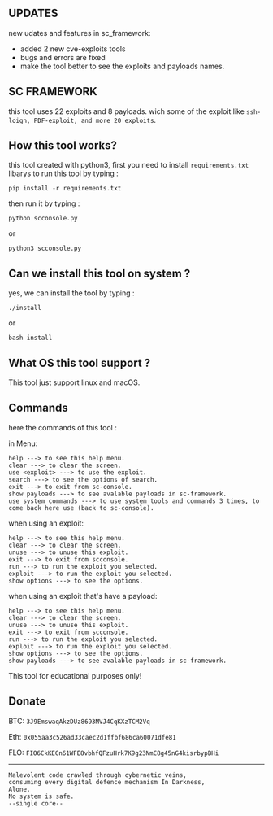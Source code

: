 UPDATES
-

new udates and features in sc_framework:

- added 2 new cve-exploits tools
- bugs and errors are fixed
- make the tool better to see the exploits and payloads names.



SC FRAMEWORK
-

this tool uses 22 exploits and 8 payloads.
wich some of the exploit like `ssh-loign, PDF-exploit, and more 20 exploits`.

How this tool works?
-

this tool created with python3, first you need to install `requirements.txt` libarys to run this tool
by typing :

```
pip install -r requirements.txt
```

then run it by typing :

```
python scconsole.py
```
or
```
python3 scconsole.py
```

Can we install this tool on system ?
-

yes, we can install the tool by typing :

```
./install
```
or
```
bash install
```

What OS this tool support ?
-

This tool just support linux and macOS.

Commands
-

here the commands of this tool :

in Menu:
```
help ---> to see this help menu.
clear ---> to clear the screen.
use <exploit> ---> to use the exploit.
search ---> to see the options of search.
exit ---> to exit from sc-console.
show payloads ---> to see avalable payloads in sc-framework.
use system commands ---> to use system tools and commands 3 times, to come back here use (back to sc-console).
```
when using an exploit:
```
help ---> to see this help menu.
clear ---> to clear the screen.
unuse ---> to unuse this exploit.
exit ---> to exit from scconsole.
run ---> to run the exploit you selected.
exploit ---> to run the exploit you selected.
show options ---> to see the options.
```
when using an exploit that's have a payload:
```
help ---> to see this help menu.
clear ---> to clear the screen.
unuse ---> to unuse this exploit.
exit ---> to exit from scconsole.
run ---> to run the exploit you selected.
exploit ---> to run the exploit you selected.
show options ---> to see the options.
show payloads ---> to see avalable payloads in sc-framework.
```

This tool for educational purposes only! 

Donate
-
BTC: `3J9EmswaqAkzDUz8693MVJ4CqKXzTCM2Vq`

Eth: `0x055aa3c526ad33caec2d1ffbf686ca60071dfe81`

FLO: `FIO6CkKECn61WFE8vbhfQFzuHrk7K9g23NmC8g45nG4kisrbypBHi`

-------------------------------------------------------------------------


```
Malevolent code crawled through cybernetic veins,
consuming every digital defence mechanism In Darkness,
Alone.
No system is safe.
--single core--
```
